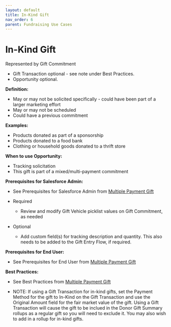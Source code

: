 ```yaml
---
layout: default
title: In-Kind Gift
nav_order: 6
parent: Fundraising Use Cases
---
```


# In-Kind Gift


Represented by Gift Commitment
* Gift Transaction optional - see note under Best Practices.
* Opportunity optional.

**Definition:**

* May or may not be solicited specifically - could have been part of a larger marketing effort
* May or may not be scheduled
* Could have a previous commitment

**Examples:**

* Products donated as part of a sponsorship
* Products donated to a food bank
* Clothing or household goods donated to a thrift store

**When to use Opportunity:**

* Tracking solicitation
* This gift is part of a mixed/multi-payment commitment

**Prerequisites for Salesforce Admin:**

* See Prerequisites for Salesforce Admin from [Multiple Payment Gift](use-cases-multiple-payment-gift.md)

* Required
    * Review and modify Gift Vehicle picklist values on Gift Commitment, as needed
* Optional
    * Add custom field(s) for tracking description and quantity. This also needs to be added to the Gift Entry Flow, if required.

**Prerequisites for End User:**

* See Prerequisites for End User from [Multiple Payment Gift](use-cases-multiple-payment-gift.md)


**Best Practices:**

* See Best Practices from [Multiple Payment Gift](use-cases-multiple-payment-gift.md)

* NOTE: If using a Gift Transaction for in-kind gifts, set the Payment Method for the gift to In-Kind on the Gift Transaction and use the Original Amount field for the fair market value of the gift. Using a Gift Transaction will cause the gift to be inclued in the Donor Gift Summary rollups as a regular gift so you will need to exclude it. You may also wish to add in a rollup for in-kind gifts.




